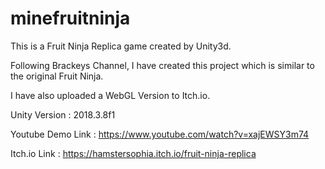# minefruitninja
 
This is a Fruit Ninja Replica game created by Unity3d.

Following Brackeys Channel, I have created this project which is similar to the original Fruit Ninja.

I have also uploaded a WebGL Version to Itch.io.

Unity Version : 2018.3.8f1

Youtube Demo Link : https://www.youtube.com/watch?v=xajEWSY3m74

Itch.io Link : https://hamstersophia.itch.io/fruit-ninja-replica
